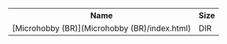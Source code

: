 <table>
<tr><th>Name</th><th>Size</th></tr>
<tr><td>
[Microhobby (BR)](Microhobby (BR)/index.html)
</td><td>DIR</td></tr>
</table>
